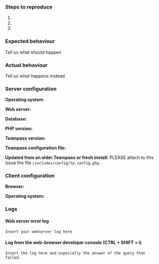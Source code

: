 <!--
Thanks for reporting issues back to Teampass! 
This is ONLY for ISSUE / DEFECT / BUG.

IN CASE OF DEFECT, THIS TEMPLATE HAS TO BE FOLLOWED.
IF NOT, I WILL DELETE THE TICKET WITHOUT ANSWERING IT!

Before creating a ticket, please check http://teampass.readthedocs.io/en/latest/errors for common errors

If you have any FEATURE REQUEST or question, please use https://teampass.userecho.com/

To make it possible for us to help you please fill out below information carefully.
--> 
### Steps to reproduce
1.
2.
3.

### Expected behaviour
Tell us what should happen

### Actual behaviour
Tell us what happens instead

### Server configuration
**Operating system**:

**Web server:**

**Database:**

**PHP version:**

**Teampass version:** 

**Teampass configuration file:**

**Updated from an older Teampass or fresh install:**
PLEASE attach to this issue the file `/includes/config/tp.config.php`.

### Client configuration
**Browser:**

**Operating system:**

### Logs
#### Web server error log
```
Insert your webserver log here
```

#### Log from the web-browser developer console (CTRL + SHIFT + i)
```
Insert the log here and especially the answer of the query that failed.
```


